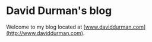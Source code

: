 David Durman's blog
===================

Welcome to my blog located at [www.daviddurman.com](http://www.daviddurman.com).
